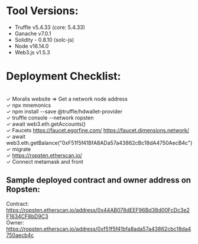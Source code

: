 # Tool Versions:
* Truffle v5.4.33 (core: 5.4.33)
* Ganache v7.0.1
* Solidity - 0.8.10 (solc-js)
* Node v16.14.0
* Web3.js v1.5.3

# Deployment Checklist:
</br>&check; Moralis website => Get a network node address
</br>&check; npx mnemonics
</br>&check; npm install --save @truffle/hdwallet-provider
</br>&check; truffle console --network ropsten
</br>&check; await web3.eth.getAccounts()
</br>&check; Faucets https://faucet.egorfine.com/ https://faucet.dimensions.network/
</br>&check; await web3.eth.getBalance("0xF51f5f41BfA8ADa57a43862cBc18dA4750AecB4c")
</br>&check; migrate
</br>&check; https://ropsten.etherscan.io/
</br>&check; Connect metamask and front

## Sample deployed contract and owner address on Ropsten:

Contract: https://ropsten.etherscan.io/address/0x44AB078dEEF96Bd38d00FcDc3e2F1634CF8bD9C3 </br>
Owner: https://ropsten.etherscan.io/address/0xf51f5f41bfa8ada57a43862cbc18da4750aecb4c
